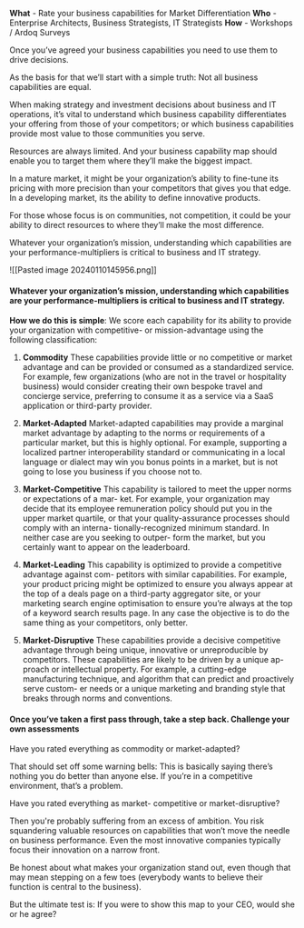 **What** - Rate your business capabilities for Market Differentiation
**Who** - Enterprise Architects, Business Strategists, IT Strategists
**How** - Workshops / Ardoq Surveys

Once you’ve agreed your business capabilities you need to use them to drive decisions.

As the basis for that we’ll start with a simple truth: Not all business capabilities are equal.

When making strategy and investment decisions about business and IT operations, it’s vital to understand which business capability differentiates your offering from those of your competitors; or which business capabilities provide most value to those communities you serve.

Resources are always limited. And your business capability map should enable you to target them where they’ll make the biggest impact.

In a mature market, it might be your organization’s ability to fine-tune its pricing with more precision than your competitors that gives you that edge. In a developing market, its the ability to define innovative products.

For those whose focus is on communities, not competition, it could be your ability to direct resources to where they’ll make the most difference.

Whatever your organization’s mission, understanding which capabilities are your performance-multipliers is critical to business and IT strategy.

![[Pasted image 20240110145956.png]]

#### Whatever your organization’s mission, understanding which capabilities are your performance-multipliers is critical to business and IT strategy.

**How we do this is simple**: We score each capability for its ability to provide your organization with competitive- or mission-advantage using the following classification:

1. **Commodity**
	These capabilities provide little or no competitive or market advantage and can be provided or consumed as a standardized service. For example, few organizations (who are not in the travel or hospitality business) would consider creating their own bespoke travel and concierge service, preferring to consume it as a service via a SaaS application or third-party provider.
	
2. **Market-Adapted**
	Market-adapted capabilities may provide a marginal market advantage by adapting to the norms or requirements of a particular market, but this is highly optional. For example, supporting a localized partner interoperability standard or communicating in a local language or dialect may win you bonus points in a market, but is not going to lose you business if you choose not to.

3. **Market-Competitive**
	This capability is tailored to meet the upper norms or expectations of a mar- ket. For example, your organization may decide that its employee remuneration policy should put you in the upper market quartile, or that your quality-assurance processes should comply with an interna- tionally-recognized minimum standard. In neither case are you seeking to outper- form the market, but you certainly want to appear on the leaderboard.

4. **Market-Leading**
	This capability is optimized to provide a competitive advantage against com- petitors with similar capabilities. For example, your product pricing might be optimized to ensure you always appear at the top of a deals page on a third-party aggregator site, or your marketing search engine optimisation to ensure you’re always at the top of a keyword search results page. In any case the objective is to do the same thing as your competitors, only better.

5. **Market-Disruptive**
	These capabilities provide a decisive competitive advantage through being unique, innovative or unreproducible by competitors. These capabilities are likely to be driven by a unique ap- proach or intellectual property. For example, a cutting-edge manufacturing technique, and algorithm that can predict and proactively serve custom- er needs or a unique marketing and branding style that breaks through norms and conventions.

#### Once you’ve taken a first pass through, take a step back. Challenge your own assessments

Have you rated everything as commodity or market-adapted?

That should set off some warning bells:
This is basically saying there’s nothing you do better than anyone else. If you’re in a competitive environment, that’s a problem.

Have you rated everything as market- competitive or market-disruptive?

Then you're probably suffering from an excess of ambition. You risk squandering valuable resources on capabilities that won’t move the needle on business performance. Even the most innovative companies typically focus their innovation on a narrow front.

Be honest about what makes your organization stand out, even though that may mean stepping on a few toes (everybody wants to believe their function is central to the business).

But the ultimate test is: If you were to show this map to your CEO, would she or he agree?




